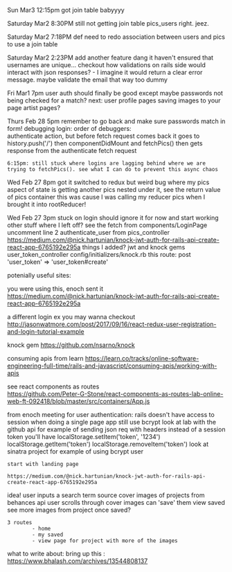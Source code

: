 Sun Mar3 12:15pm
  got join table babyyyy

Saturday Mar2 8:30PM
  still not getting join table pics_users right. jeez.


Saturday Mar2 7:18PM
  def need to redo association between users and pics to use a join table

Saturday Mar2 2:23PM
  add another feature dang it 
  haven't ensured that usernames are unique... checkout how validations on rails side would interact with json responses? - I imagine it would return a clear error message. maybe validate the email that way too dummy

Fri Mar1 7pm
  user auth should finally be good
      except maybe passwords not being checked for a match?
  next:
    user profile pages
    saving images to your page
    artist pages?
  

Thurs Feb 28 5pm
  remember to go back and make sure passwords match in form!
  debugging login:
    order of debuggers:  
      authenticate action, but before fetch request comes back it goes to
      history.push('/')
      then componentDidMount and fetchPics()
      then gets response from   the authenticate fetch request

    6:15pm: still stuck where logins are lagging behind where we are trying to fetchPics(). see what I can do to prevent this async chaos




Wed Feb 27 8pm
    got it switched to redux but weird bug where my pics aspect of state is getting another pics nested under it, see the return value of pics container
      this was cause I was calling my reducer pics when I brought it into rootReducer!

Wed Feb 27 3pm
    stuck on login
    should ignore it for now and start working other stuff
    where I left off?
        see the fetch from components/LoginPage
        uncomment line 2 authenticate_user from pics_controller
        https://medium.com/@nick.hartunian/knock-jwt-auth-for-rails-api-create-react-app-6765192e295a
    things I added?
        jwt and knock gems
        user_token_controller
        config/initializers/knock.rb
        this route:   post 'user_token' => 'user_token#create'



potenially useful sites:
  
  you were using this, enoch sent it
    https://medium.com/@nick.hartunian/knock-jwt-auth-for-rails-api-create-react-app-6765192e295a
  
  a different login ex you may wanna checkout   
    http://jasonwatmore.com/post/2017/09/16/react-redux-user-registration-and-login-tutorial-example

  knock gem
    https://github.com/nsarno/knock

  consuming apis from learn
    https://learn.co/tracks/online-software-engineering-full-time/rails-and-javascript/consuming-apis/working-with-apis

    
  see react components as routes  
    https://github.com/Peter-G-Stone/react-components-as-routes-lab-online-web-ft-092418/blob/master/src/containers/App.js




from enoch meeting
    for user authentication:
        rails doesn't have access to session when doing a single page app
        still use bcrypt
        look at lab with the github api for example of sending json req with headers
            instead of a session token you'll have 
                localStorage.setItem('token', '1234')
                localStorage.getItem('token')
                localStorage.removeItem('token')
        look at sinatra project for example of using bcrypt user

    start with landing page

    https://medium.com/@nick.hartunian/knock-jwt-auth-for-rails-api-create-react-app-6765192e295a


idea!
    user inputs a search term
    source cover images of projects from behances api
    user scrolls through cover images
    can 'save' them
    view saved
        see more images from project once saved?
    

    3 routes
            - home
            - my saved
            - view page for project with more of the images


    

what to write about:
  bring up this :  https://www.bhalash.com/archives/13544808137

  